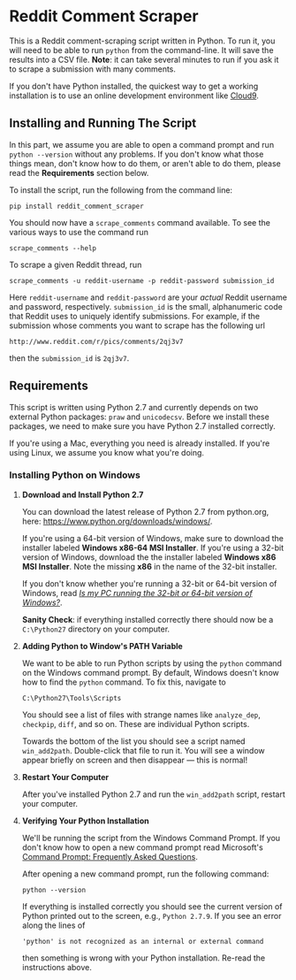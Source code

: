 # Reddit Comment Scraper

This is a Reddit comment-scraping script written in Python.  To run it, you
will need to be able to run `python` from the command-line.  It will save the
results into a CSV file.  **Note**: it can take several minutes to run if
you ask it to scrape a submission with many comments.

If you don't have Python installed, the quickest way to get a working
installation is to use an online development environment like
[Cloud9](https://c9.io/).

## Installing and Running The Script

In this part, we assume you are able to open a command prompt and run
`python --version` without any problems.  If you don't know what those things
mean, don't know how to do them, or aren't able to do them, please read the
**Requirements** section below.

To install the script, run the following from the command line:

```shell-session
pip install reddit_comment_scraper
```

You should now have a `scrape_comments` command available.  To see the various
ways to use the command run

```shell-session
scrape_comments --help
```

To scrape a given Reddit thread, run

```shell-session
scrape_comments -u reddit-username -p reddit-password submission_id
```

Here `reddit-username` and `reddit-password` are your _actual_ Reddit username
and password, respectively.  `submission_id` is the small, alphanumeric code
that Reddit uses to uniquely identify submissions.  For example, if the
submission whose comments you want to scrape has the following url

```text
http://www.reddit.com/r/pics/comments/2qj3v7
```

then the `submission_id` is `2qj3v7`.

## Requirements

This script is written using Python 2.7 and currently depends on two external
Python packages: `praw` and `unicodecsv`.  Before we install these packages, we
need to make sure you have Python 2.7 installed correctly.

If you're using a Mac, everything you need is already installed.  If you're
using Linux, we assume you know what you're doing.

### Installing Python on Windows

1.  **Download and Install Python 2.7**

    You can download the latest release of Python 2.7 from python.org, here:
    <https://www.python.org/downloads/windows/>.

    If you're using a 64-bit version of Windows, make sure to download the
    installer labeled **Windows x86-64 MSI Installer**.  If you're using a
    32-bit version of Windows, download the the installer labeled **Windows x86
    MSI Installer**. Note the missing **x86** in the name of the 32-bit
    installer.

    If you don't know whether you're running a 32-bit or 64-bit version of
    Windows, read _[Is my PC running the 32-bit or 64-bit version of Windows?](http://windows.microsoft.com/en-us/windows7/find-out-32-or-64-bit)_.

    **Sanity Check**: if everything installed correctly there should now be
    a `C:\Python27` directory on your computer.

2.  **Adding Python to Window's PATH Variable**

    We want to be able to run Python scripts by using the `python` command
    on the Windows command prompt.  By default, Windows doesn't know how to
    find the `python` command.  To fix this, navigate to

    ```text
    C:\Python27\Tools\Scripts
    ```

    You should see a list of files with strange names like `analyze_dep`,
    `checkpip`, `diff`, and so on.  These are individual Python scripts.

    Towards the bottom of the list you should see a script named `win_add2path`.
    Double-click that file to run it.  You will see a window appear briefly on
    screen and then disappear — this is normal!

3.  **Restart Your Computer**

    After you've installed Python 2.7 and run the `win_add2path` script, restart
    your computer.

4.  **Verifying Your Python Installation**

    We'll be running the script from the Windows Command Prompt.  If you don't
    know how to open a new command prompt read Microsoft's [Command Prompt:
    Frequently Asked Questions](http://windows.microsoft.com/en-us/windows/command-prompt-faq).

    After opening a new command prompt, run the following command:

    ```shell-session
    python --version
    ```

    If everything is installed correctly you should see the current version
    of Python printed out to the screen, e.g., `Python 2.7.9`.  If you see an
    error along the lines of

    ```text
    'python' is not recognized as an internal or external command
    ```

    then something is wrong with your Python installation.  Re-read the
    instructions above.
